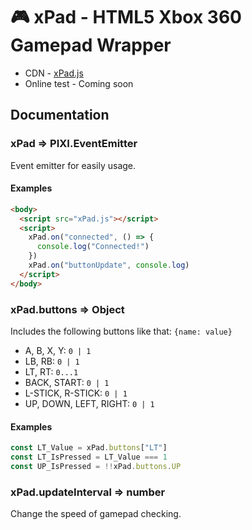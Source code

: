 # 🎮 xPad - HTML5 Xbox 360 Gamepad Wrapper

- CDN - [xPad.js](https://raw.githubusercontent.com/CamilleAbella/xPad/master/xPad.js)
- Online test - Coming soon

## Documentation

### xPad => PIXI.EventEmitter

Event emitter for easily usage.

#### Examples

```html
<body>
  <script src="xPad.js"></script>
  <script>
    xPad.on("connected", () => {
      console.log("Connected!")
    })
    xPad.on("buttonUpdate", console.log)
  </script>
</body>
```

### xPad.buttons => Object

Includes the following buttons like that: `{name: value}`

- A, B, X, Y: `0 | 1`
- LB, RB: `0 | 1`
- LT, RT: `0...1`
- BACK, START: `0 | 1`
- L-STICK, R-STICK: `0 | 1`
- UP, DOWN, LEFT, RIGHT: `0 | 1`

#### Examples

```js
const LT_Value = xPad.buttons["LT"]
const LT_IsPressed = LT_Value === 1
const UP_IsPressed = !!xPad.buttons.UP
```

### xPad.updateInterval => number

Change the speed of gamepad checking.